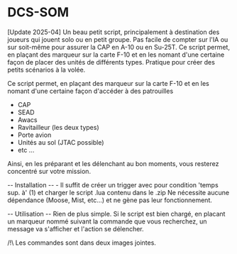 # DCS-SOM
[Update 2025-04]
Un beau petit script, principalement à destination des joueurs qui jouent solo ou en petit groupe.
Pas facile de compter sur l'IA ou sur soit-même pour assurer la CAP en A-10 ou en Su-25T.
Ce script permet, en plaçant des marqueur sur la carte F-10 et en les nomant d'une certaine façon de placer des unités de différents types.
Pratique pour créer des petits scénarios à la volée.

Ce script permet, en plaçant des marqueur sur la carte F-10 et en les nomant d'une certaine façon d'accéder à des patrouilles
  - CAP
  - SEAD
  - Awacs
  - Ravitailleur (les deux types)
  - Porte avion
  - Unités au sol (JTAC possible)
  - etc ...

Ainsi, en les préparant et les délenchant au bon moments, vous resterez concentré sur votre mission.

-- Installation -- -
Il suffit de créer un trigger avec pour condition 'temps sup. à' (1) et charger le script .lua contenu dans le .zip
Ne nécessite aucune dépendance (Moose, Mist, etc...) et ne gène pas leur fonctionnement.

-- Utilisation --
Rien de plus simple.
Si le script est bien chargé, en placant un marqueur nommé suivant la commande que vous recherchez, un message va s'afficher et l'action se délencher.

/!\ Les commandes sont dans deux images jointes.
